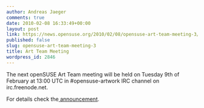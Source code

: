 ```yaml
---
author: Andreas Jaeger
comments: true
date: 2010-02-08 16:33:49+00:00
layout: post
link: https://news.opensuse.org/2010/02/08/opensuse-art-team-meeting-3/
published: false
slug: opensuse-art-team-meeting-3
title: Art Team Meeting
wordpress_id: 2846
---
```


The next openSUSE Art Team meeting will be held on Tuesday 9th of  February at 13:00 UTC in #opensuse-artwork IRC channel on
irc.freenode.net.

For details check the[ announcement](http://lists.opensuse.org/opensuse-artwork/2010-02/msg00008.html).

